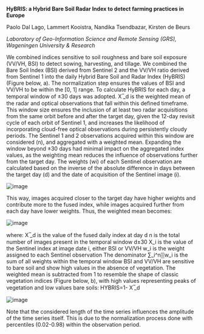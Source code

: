 **HyBRIS: a Hybrid Bare Soil Radar Index to detect farming practices in Europe**

Paolo Dal Lago, Lammert Kooistra, Nandika Tsendbazar, Kirsten de Beurs

*Laboratory of Geo-Information Science and Remote Sensing (GRS), Wageningen University & Research*

We combined indices sensitive to soil roughness and bare soil exposure (VV/VH, BSI) to detect sowing, harvesting, and tillage. We combined the Bare Soil Index (BSI) derived from Sentinel 2 and the VV/VH ratio derived from Sentinel 1 into the daily Hybrid Bare Soil and Radar Index (HyBRIS) (Figure below, a). The normalization step ensures the values of BSI and VV/VH to be within the [0, 1] range. To calculate HyBRIS for each day, a temporal window of ±30 days was adopted.  X ̅_d  is the weighted mean of the radar and optical observations that fall within this defined timeframe. This window size ensures the inclusion of at least two radar acquisitions from the same orbit before and after the target day, given the 12-day revisit cycle of each orbit of Sentinel 1, and increases the likelihood of incorporating cloud-free optical observations during persistently cloudy periods. The Sentinel 1 and 2 observations acquired within this window are considered (n), and aggregated with a weighted mean. Expanding the window beyond ±30 days had minimal impact on the aggregated index values, as the weighting mean reduces the influence of observations further from the target day. The weights (wi) of each Sentinel observation are calculated based on the inverse of the absolute difference in days between the target day (d) and the date of acquisition of the Sentinel image (i).

![image](https://github.com/user-attachments/assets/960f70d4-cd5b-41f6-8327-59fe923ea94a)

This way, images acquired closer to the target day have higher weights and contribute more to the fused index, while images acquired further from each day have lower weights. 
Thus, the weighted mean becomes:

![image](https://github.com/user-attachments/assets/94ad335f-03d1-4f03-9099-00dd3daea271)

where:
	X ̅_d is the value of the fused daily index at day d
	n is the total number of images present in the temporal window d±30
	X_i is the value of the Sentinel index at image date i, either BSI or VV/VH
	w_i is the weight assigned to each Sentinel observation
	The denominator ∑_i^n▒w_i  is the sum of all weights within the temporal window
BSI and VV/VH are sensitive to bare soil and show high values in the absence of vegetation. The weighted mean is subtracted from 1 to resemble the shape of classic vegetation indices (Figure below, b), with high values representing peaks of vegetation and low values bare soils:
HYBRIS=1- X ̅_d


![image](https://github.com/user-attachments/assets/4636ba3f-c3d8-436c-901b-5cdde1ebccb1)

Note that the considered length of the time series influences the amplitude of the time series itself. This is due to the normalization process done with percentiles (0.02-0.98) within the observation period.
